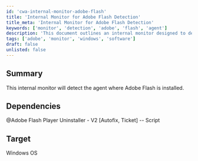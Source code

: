 ```yaml
---
id: 'cwa-internal-monitor-adobe-flash'
title: 'Internal Monitor for Adobe Flash Detection'
title_meta: 'Internal Monitor for Adobe Flash Detection'
keywords: ['monitor', 'detection', 'adobe', 'flash', 'agent']
description: 'This document outlines an internal monitor designed to detect the presence of Adobe Flash on systems where the agent is installed. It includes necessary dependencies and is targeted for Windows operating systems.'
tags: ['adobe', 'monitor', 'windows', 'software']
draft: false
unlisted: false
---
```

## Summary

This internal monitor will detect the agent where Adobe Flash is installed.

## Dependencies

@Adobe Flash Player Uninstaller - V2 [Autofix, Ticket] -- Script

## Target

Windows OS


